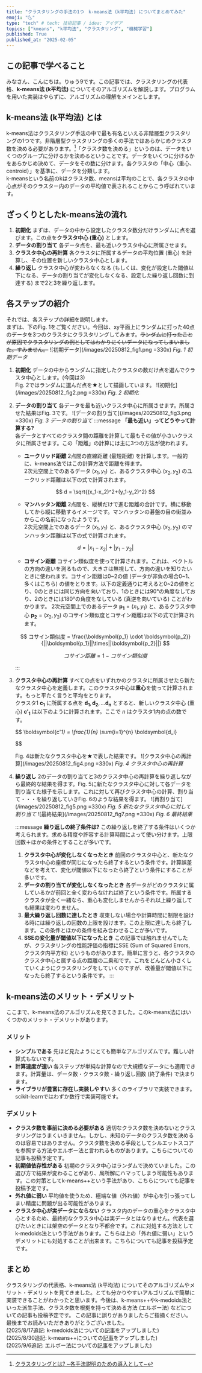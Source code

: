 ```yaml
---
title: "クラスタリングの手法の1つ　k-means法 (k平均法) についてまとめてみた"
emoji: "🌜"
type: "tech" # tech: 技術記事 / idea: アイデア
topics: ["kmeans", "k平均法", "クラスタリング", "機械学習"]
published: True
published_at: "2025-02-05"
---
```


## この記事で学べること
みなさん、こんにちは。りゅう9です。この記事では、クラスタリングの代表格、**k-means法 (k平均法)** についてそのアルゴリズムを解説します。プログラムを用いた実装はやらずに、アルゴリズムの理解をメインとします。

## k-means法 (k平均法) とは
k-means法はクラスタリング手法の中で最も有名といえる非階層型クラスタリングの1つです。非階層型クラスタリングの多くの手法ではあらかじめクラスタ数を決める必要があります。[^1]「クラスタ数を決める」というのは、データをいくつのグループに分けるかを決めるということです。データをいくつに分けるかをあらかじめ決めて、データをその数に分けます。各クラスタの「中心（重心、centroid）」を基準に、データを分類します。  
k-meansという名前のkはクラスタ数、meansは平均のことで、各クラスタの中心点がそのクラスター内のデータの平均値で表されることからこう呼ばれています。

## ざっくりとしたk-means法の流れ
1. **初期化**
   まずは、データの中から設定したクラスタ数分だけランダムに点を選びます。この点を**クラスタ中心 (重心)** とします。
2. **データの割り当て**
   各データ点を、最も近いクラスタ中心に所属させます。
3. **クラスタ中心の再計算**
   各クラスタに所属するデータの平均位置 (重心) を計算し、その位置を新しいクラスタ中心とします。
4. **繰り返し**
   クラスタ中心が変わらなくなる (もしくは、変化が設定した閾値以下になる、データの割り当てが変化しなくなる、設定した繰り返し回数に到達する) まで2と3を繰り返します。

## 各ステップの紹介
それでは、各ステップの詳細を説明します。  
まずは、下のFig. 1をご覧ください。今回は、xy平面上にランダムに打った40点のデータを3つのクラスタにクラスタリングしてみます。~~ランダムに打ったことが原因でクラスタリングの例としてはわかりにくいデータになってしまいました。すみません。~~
![初期データ](/images/20250812_fig1.png =330x)
*Fig. 1 初期データ*
1. **初期化**
   データの中からランダムに指定したクラスタの数だけ点を選んでクラスタ中心とします。(今回は3)  
   Fig. 2ではランダムに選んだ点を★として描画しています。
   ![初期化](/images/20250812_fig2.png =330x)
   *Fig. 2 初期化*
2. **データの割り当て**
   各データを最も近いクラスタ中心に所属させます。所属させた結果はFig. 3です。
   ![データの割り当て](/images/20250812_fig3.png =330x)
   *Fig. 3 データの割り当て*
   :::message
   **「最も近い」ってどうやって計算する?**  
   各データとすべてのクラスタ間の距離を計算して最もその値が小さいクラスタに所属させます。この「距離」の計算には主に3つの方法が使われます。  
   - **ユークリッド距離**
    2点間の直線距離 (最短距離) を計算します。一般的に、k-means法ではこの計算方法で距離を得ます。  
    2次元空間上でのあるデータ $(x_1, y_1)$ と、あるクラスタ中心 $(x_2, y_2)$ のユークリッド距離は以下の式で計算されます。

    $$
    d = \sqrt{(x_1-x_2)^2+(y_1-y_2)^2}
    $$

   - **マンハッタン距離**
    2点間を、縦横だけで進む距離の合計です。横に移動してから縦に移動するイメージです。マンハッタンの碁盤の目の街並みからこの名前になったようです。  
    2次元空間上でのあるデータ $(x_1, y_1)$ と、あるクラスタ中心 $(x_2, y_2)$ のマンハッタン距離は以下の式で計算されます。

    $$
    d = |x_1-x_2|+|y_1-y_2|
    $$

   - **コサイン距離**
    コサイン類似度を使って計算されます。これは、ベクトルの方向の違いを測るもので、大きさは無視して、方向の違いを知りたいときに使われます。コサイン距離は0~2の値 (データが非負の場合0~1、多くはこちら) の値をとります。以下の定義通りに考えると0~2の値をとり、0のときには同じ方向を向いており、1のときには90°の角度なしており、2のときには180°の角度をなしている (真逆を向いている) ことがわかります。 
    2次元空間上でのあるデータ $\boldsymbol{p_1}=(x_1, y_1)$ と、あるクラスタ中心 $\boldsymbol{p_2}=(x_2, y_2)$ のコサイン類似度とコサイン距離は以下の式で計算されます。  


    $$
    コサイン類似度 = \frac{\boldsymbol{p_1} \cdot \boldsymbol{p_2}}{||\boldsymbol{p_1}||\times||\boldsymbol{p_2}||}
    $$

    $$
    コサイン距離 = 1 - コサイン類似度
    $$
    
   :::
3. **クラスタ中心の再計算**
   すべての点をいずれかのクラスタに所属させたら新たなクラスタ中心を定義します。このクラスタ中心は**重心**を使って計算されます。もっと平たく言うと平均をとります。  
   クラスタ1 $\boldsymbol{c_1}$ に所属する点を $\boldsymbol{d_1}, \boldsymbol{d_2}, … \boldsymbol{d_n}$ とすると、新しいクラスタ中心 (重心) $\boldsymbol{c'_1}$ は以下のように計算されます。ここで $n$ はクラスタ1内の点の数です。

   $$
   \boldsymbol{c'_1} = \frac{1}{n} \sum_{i=1}^{n} \boldsymbol{d_i}

   $$

   Fig. 4は新たなクラスタ中心を★で表した結果です。
   ![クラスタ中心の再計算](/images/20250812_fig4.png =330x)
   *Fig. 4 クラスタ中心の再計算*

4. **繰り返し**
   2のデータの割り当てと3のクラスタ中心の再計算を繰り返しながら最終的な結果を得ます。Fig. 5に新たなクラスタ中心に対して各データを割り当てた様子を示します。これに対して再びクラスタ中心の計算、割り当て・・・を繰り返していきFig. 6のような結果を得ます。
    ![再割り当て](/images/20250812_fig5.png =330x)
   *Fig. 5 新たなクラスタ中心に対して割り当て*
   ![最終結果](/images/20250812_fig7.png =330x)
   *Fig. 6 最終結果*

   :::message
   **繰り返しの終了条件は?**
   この繰り返しを終了する条件はいくつか考えられます。求める精度や許容する計算時間によって使い分けます。上限回数＋ほかの条件とすることが多いです。
   1. **クラスタ中心が変化しなくなったとき**
   前回のクラスタ中心と、新たなクラスタ中心の座標が同じになったら終了するという条件です。計算誤差などを考えて、変化が閾値以下になったら終了という条件にすることが多いです。
   2. **データの割り当てが変化しなくなったとき**
   各データがどのクラスタに属しているかが前回と全く変わらなければ終了という条件です。所属するクラスタが全く一緒なら、重心も変化しませんからそれ以上繰り返しても結果は変わりません。
   3. **最大繰り返し回数に達したとき**
   収束しない場合や計算時間に制限を設ける時には繰り返しの回数の上限を設けます。この上限に達したら終了します。この条件とほかの条件を組み合わせることが多いです。
   4. **SSEの変化量が閾値以下になったとき**
   この記事では触れませんでしたが、クラスタリングの性能評価の指標にSSE (Sum of Squared Errors, クラスタ内平方和) というものがあります。簡単に言うと、各クラスタのクラスタ中心と属する点の距離の二乗和です。これをどんどん小さくしていくようにクラスタリングをしていくのですが、改善量が閾値以下になったら終了するという条件です。
   :::

## k-means法のメリット・デメリット
ここまで、k-means法のアルゴリズムを見てきました。このk-means法にはいくつかのメリット・デメリットがあります。
### メリット
- **シンプルである**
  先ほど見たようにとても簡単なアルゴリズムです。難しい計算式もないです。
- **計算速度が速い**
  各ステップが単純な計算なので大規模なデータにも適用できます。計算量は、データ数・クラスタ数・繰り返し回数 (終了条件) で決まります。
- **ライブラリが豊富に存在し実装しやすい**
  多くのライブラリで実装できます。scikit-learnではわずか数行で実装可能です。

### デメリット
- **クラスタ数を事前に決める必要がある**
  適切なクラスタ数を決めないとクラスタリングはうまくいきません。しかし、未知のデータのクラスタ数を決めるのは容易ではありません。クラスタ数を決める手段としてシルエットスコアを参照する方法やエルボー法と言われるものがあります。こちらについての記事も投稿予定です。
- **初期値依存性がある**
  初期のクラスタ中心はランダムで決めていました。この選び方で結果が変わることがあり、局所解にハマってしまう可能性もあります。この対策としてk-means++という手法があり、こちらについても記事を投稿予定です。
- **外れ値に弱い**
  平均値を使うため、極端な値（外れ値）が中心を引っ張ってしまい精度に問題が出る可能性があります。
- **クラスタ中心が実データにならない**
  クラスタ内のデータの重心をクラスタ中心とするため、最終的なクラスタ中心は実データとはなりません。代表を選びたいときには架空のデータとなり不都合です。これに対処する方法としてk-medoids法という手法があります。こちらは上の「外れ値に弱い」というデメリットにも対処することが出来ます。こちらについても記事を投稿予定です。

## まとめ
クラスタリングの代表格、k-means法 (k平均法) についてそのアルゴリズムやメリット・デメリットを見てきました。とても分かりやすいアルゴリズムで簡単に実装できることがわかったと思います。今後は、k-means++やk-medoids法といった派生手法、クラスタ数を根拠を持って決める方法 (エルボー法) などについての記事も投稿予定です。
この記事に誤りがありましたらご指摘ください。  
最後までお読みいただきありがとうございました。  
(2025/8/17追記: k-medoids法についての[記事](https://zenn.dev/ryu9/articles/clustering-kmedoids)をアップしました)  
(2025/8/30追記: k-means++についての[記事](https://zenn.dev/ryu9/articles/clustering-kmeansplusplus)をアップしました)  
(2025/9/6追記: エルボー法についての[記事](https://zenn.dev/ryu9/articles/elbowmethod-silhouette)をアップしました)  

[^1]:[クラスタリングとは? ~各手法説明のための導入として~](https://zenn.dev/ryu9/articles/what_clastering#%E3%82%AF%E3%83%A9%E3%82%B9%E3%82%BF%E3%83%AA%E3%83%B3%E3%82%B0%E3%81%AE%E7%A8%AE%E9%A1%9E)